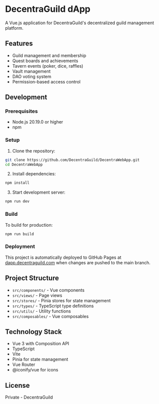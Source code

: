 # DecentraGuild dApp

A Vue.js application for DecentraGuild's decentralized guild management platform.

## Features

- Guild management and membership
- Quest boards and achievements
- Tavern events (poker, dice, raffles)
- Vault management
- DAO voting system
- Permission-based access control

## Development

### Prerequisites

- Node.js 20.19.0 or higher
- npm

### Setup

1. Clone the repository:
```bash
git clone https://github.com/DecentraGuild/DecentraWebApp.git
cd DecentraWebApp
```

2. Install dependencies:
```bash
npm install
```

3. Start development server:
```bash
npm run dev
```

### Build

To build for production:
```bash
npm run build
```

### Deployment

This project is automatically deployed to GitHub Pages at [dapp.decentraguild.com](https://dapp.decentraguild.com) when changes are pushed to the main branch.

## Project Structure

- `src/components/` - Vue components
- `src/views/` - Page views
- `src/stores/` - Pinia stores for state management
- `src/types/` - TypeScript type definitions
- `src/utils/` - Utility functions
- `src/composables/` - Vue composables

## Technology Stack

- Vue 3 with Composition API
- TypeScript
- Vite
- Pinia for state management
- Vue Router
- @iconify/vue for icons

## License

Private - DecentraGuild